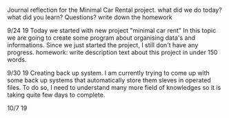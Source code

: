 Journal reflection for the Minimal Car Rental project.
what did we do today?
what did you learn?
Questions?
write down the homework

9/24 19
Today we started with new project "minimal car rent"
In this topic we are going to create some program about organising data's and informations.
Since we just started the project, I still don't have any progress.
homework: write description text about this project in under 150 words.

9/30 19
Creating back up system. I am currently trying to come up with some back up systems that automatically store them sleves in 
operated files. To do so, I need to understand many more field of knowledges so it is taking quite few days to complete.

10/7 19
